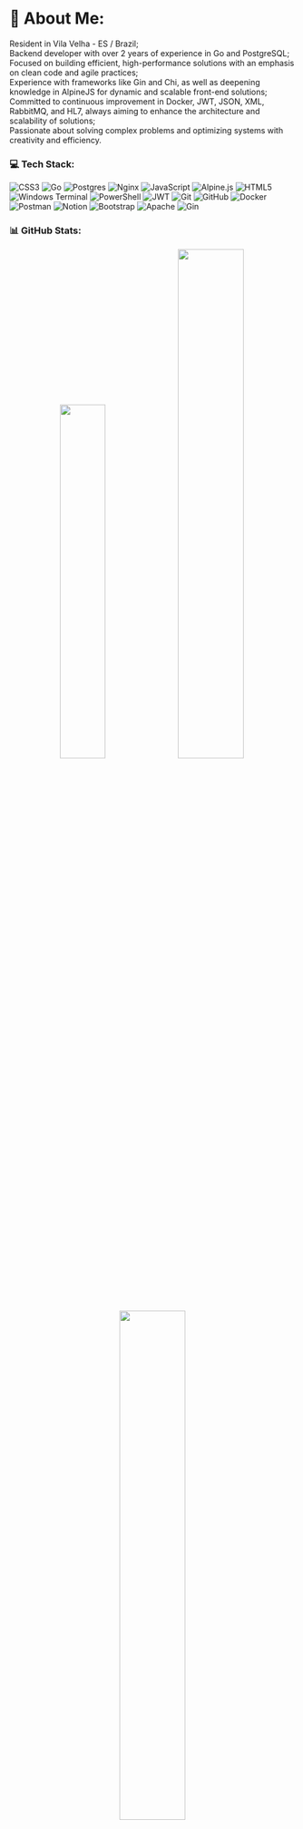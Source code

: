# 💫 About Me:
  Resident in Vila Velha - ES / Brazil;<br> 
  Backend developer with over 2 years of experience in Go and PostgreSQL;<br> 
  Focused on building efficient, high-performance solutions with an emphasis on clean code and agile practices;<br> 
  Experience with frameworks like Gin and Chi, as well as deepening knowledge in AlpineJS for dynamic and scalable front-end solutions;<br> 
  Committed to continuous improvement in Docker, JWT, JSON, XML, RabbitMQ, and HL7, always aiming to enhance the architecture and scalability of solutions;<br> 
  Passionate about solving complex problems and optimizing systems with creativity and efficiency.

### 💻 Tech Stack:
![CSS3](https://img.shields.io/badge/css3-%231572B6.svg?style=for-the-badge&logo=css3&logoColor=white) ![Go](https://img.shields.io/badge/go-%2300ADD8.svg?style=for-the-badge&logo=go&logoColor=white) ![Postgres](https://img.shields.io/badge/postgres-%23316192.svg?style=for-the-badge&logo=postgresql&logoColor=white) ![Nginx](https://img.shields.io/badge/nginx-%23009639.svg?style=for-the-badge&logo=nginx&logoColor=white) ![JavaScript](https://img.shields.io/badge/javascript-%23323330.svg?style=for-the-badge&logo=javascript&logoColor=%23F7DF1E) ![Alpine.js](https://img.shields.io/badge/alpinejs-white.svg?style=for-the-badge&logo=alpinedotjs&logoColor=%238BC0D0) ![HTML5](https://img.shields.io/badge/html5-%23E34F26.svg?style=for-the-badge&logo=html5&logoColor=white) ![Windows Terminal](https://img.shields.io/badge/Windows%20Terminal-%234D4D4D.svg?style=for-the-badge&logo=windows-terminal&logoColor=white) ![PowerShell](https://img.shields.io/badge/PowerShell-%235391FE.svg?style=for-the-badge&logo=powershell&logoColor=white) ![JWT](https://img.shields.io/badge/JWT-black?style=for-the-badge&logo=JSON%20web%20tokens) ![Git](https://img.shields.io/badge/git-%23F05033.svg?style=for-the-badge&logo=git&logoColor=white) ![GitHub](https://img.shields.io/badge/github-%23121011.svg?style=for-the-badge&logo=github&logoColor=white) ![Docker](https://img.shields.io/badge/docker-%230db7ed.svg?style=for-the-badge&logo=docker&logoColor=white) ![Postman](https://img.shields.io/badge/Postman-FF6C37?style=for-the-badge&logo=postman&logoColor=white) ![Notion](https://img.shields.io/badge/Notion-%23000000.svg?style=for-the-badge&logo=notion&logoColor=white)
![Bootstrap](https://img.shields.io/badge/bootstrap-%238511FA.svg?style=for-the-badge&logo=bootstrap&logoColor=white) ![Apache](https://img.shields.io/badge/apache-%23D42029.svg?style=for-the-badge&logo=apache&logoColor=white) ![Gin](https://img.shields.io/badge/gin-blue?style=for-the-badge&logo=gin&logoColor=%23008ECF&labelColor=white&color=blue)


### 📊 GitHub Stats:
<p align="center">
  <img src="https://github-readme-stats.vercel.app/api/top-langs/?username=mattheusrocha2&theme=dark&hide_border=true&include_all_commits=true&count_private=true&layout=compact" width="40%" />
  <img src="https://github-readme-streak-stats.herokuapp.com/?user=mattheusrocha2&theme=dark&hide_border=true" width="48%" />
  <img src="https://github-readme-stats.vercel.app/api?username=mattheusrocha2&theme=dark&hide_border=true&include_all_commits=true&count_private=true" width="48%" />
  <!-- REPOSITORIOS CONTRIBUIDOS
  <img src="https://github-contributor-stats.vercel.app/api?username=mattheusrocha2&limit=5&theme=dark&combine_all_yearly_contributions=true" width="100%" />-->
</p>


#### 🌐 Socials:
[![Discord](https://img.shields.io/badge/Discord-%237289DA.svg?logo=discord&logoColor=white)](https://discord.gg/mattheusrocha) [![Facebook](https://img.shields.io/badge/Facebook-%231877F2.svg?logo=Facebook&logoColor=white)](https://facebook.com/mattheusrocha2) [![Instagram](https://img.shields.io/badge/Instagram-%23E4405F.svg?logo=Instagram&logoColor=white)](https://instagram.com/mattheusrocha2) [![LinkedIn](https://img.shields.io/badge/LinkedIn-%230077B5.svg?logo=linkedin&logoColor=white)](https://linkedin.com/in/mattheusrocha2) [![X](https://img.shields.io/badge/X-black.svg?logo=X&logoColor=white)](https://x.com/MattheusRocha8) 

---
[![](https://visitcount.itsvg.in/api?id=mattheusrocha2&label=Profile%20Views&color=1&pretty=true)](https://visitcount.itsvg.in)
